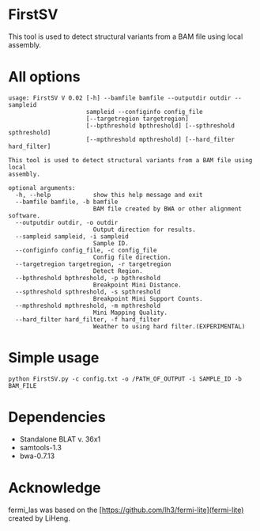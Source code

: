 # FirstSV

This tool is used to detect structural variants from a BAM file using local assembly.

# All options

```shell
usage: FirstSV V 0.02 [-h] --bamfile bamfile --outputdir outdir --sampleid
                      sampleid --configinfo config_file
                      [--targetregion targetregion]
                      [--bpthreshold bpthreshold] [--spthreshold spthreshold]
                      [--mpthreshold mpthreshold] [--hard_filter hard_filter]

This tool is used to detect structural variants from a BAM file using local
assembly.

optional arguments:
  -h, --help            show this help message and exit
  --bamfile bamfile, -b bamfile
                        BAM file created by BWA or other alignment software.
  --outputdir outdir, -o outdir
                        Output direction for results.
  --sampleid sampleid, -i sampleid
                        Sample ID.
  --configinfo config_file, -c config_file
                        Config file direction.
  --targetregion targetregion, -r targetregion
                        Detect Region.
  --bpthreshold bpthreshold, -p bpthreshold
                        Breakpoint Mini Distance.
  --spthreshold spthreshold, -s spthreshold
                        Breakpoint Mini Support Counts.
  --mpthreshold mpthreshold, -m mpthreshold
                        Mini Mapping Quality.
  --hard_filter hard_filter, -f hard_filter
                        Weather to using hard filter.(EXPERIMENTAL)

```

# Simple usage
```shell
python FirstSV.py -c config.txt -o /PATH_OF_OUTPUT -i SAMPLE_ID -b BAM_FILE
```

# Dependencies
* Standalone BLAT v. 36x1
* samtools-1.3
* bwa-0.7.13

#  Acknowledge
fermi_las was based on the [https://github.com/lh3/fermi-lite](fermi-lite) created by LiHeng.

